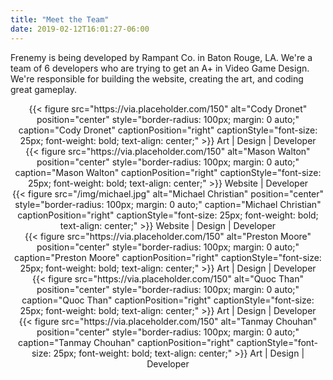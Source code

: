 ```yaml
---
title: "Meet the Team"
date: 2019-02-12T16:01:27-06:00
---
```


Frenemy is being developed by Rampant Co. in Baton Rouge, LA. 
We're a team of 6 developers who are trying to get an A+ in 
Video Game Design. We're responsible for building the website,
creating the art, and coding great gameplay.

<div style="text-align: center; display: flex; align-items: center; justify-content: space-between; flex-wrap: wrap;">
<div>
{{< figure src="https://via.placeholder.com/150" alt="Cody Dronet" position="center" style="border-radius: 100px; margin: 0 auto;" caption="Cody Dronet" captionPosition="right" captionStyle="font-size: 25px; font-weight: bold; text-align: center;" >}}
Art | Design | Developer
</div>

<div>
{{< figure src="https://via.placeholder.com/150" alt="Mason Walton" position="center" style="border-radius: 100px; margin: 0 auto;" caption="Mason Walton" captionPosition="right" captionStyle="font-size: 25px; font-weight: bold; text-align: center;" >}}
Website | Developer
</div>

<div>
{{< figure src="/img/michael.jpg" alt="Michael Christian" position="center" style="border-radius: 100px; margin: 0 auto;" caption="Michael Christian" captionPosition="right" captionStyle="font-size: 25px; font-weight: bold; text-align: center;" >}}
Website | Design | Developer
</div>

<div>
{{< figure src="https://via.placeholder.com/150" alt="Preston Moore" position="center" style="border-radius: 100px; margin: 0 auto;" caption="Preston Moore" captionPosition="right" captionStyle="font-size: 25px; font-weight: bold; text-align: center;" >}}
Art | Design | Developer
</div>

<div>
{{< figure src="https://via.placeholder.com/150" alt="Quoc Than" position="center" style="border-radius: 100px; margin: 0 auto;" caption="Quoc Than" captionPosition="right" captionStyle="font-size: 25px; font-weight: bold; text-align: center;" >}}
Art | Design | Developer
</div>

<div>
{{< figure src="https://via.placeholder.com/150" alt="Tanmay Chouhan" position="center" style="border-radius: 100px; margin: 0 auto;" caption="Tanmay Chouhan" captionPosition="right" captionStyle="font-size: 25px; font-weight: bold; text-align: center;" >}}
Art | Design | Developer
</div>
</div>
